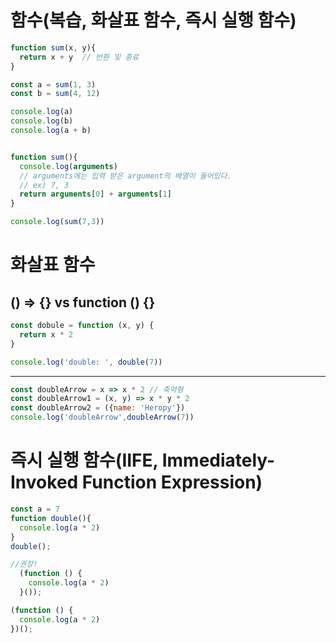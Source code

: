 # 함수(복습, 화살표 함수, 즉시 실행 함수)

```javascript
function sum(x, y){
  return x + y  // 반환 및 종료
}

const a = sum(1, 3)
const b = sum(4, 12)

console.log(a)
console.log(b)
console.log(a + b)


function sum(){
  console.log(arguments)  
  // arguments에는 입력 받은 argument의 배열이 들어있다. 
  // ex) 7, 3
  return arguments[0] + arguments[1]
}

console.log(sum(7,3))

```

# 화살표 함수
## () => {} vs function () {}

```javascript
const dobule = function (x, y) {
  return x * 2
}

console.log('double: ', double(7))
```

---

```javascript
const doubleArrow = x => x * 2 // 축약형
const doubleArrow1 = (x, y) => x * y * 2 
const doubleArrow2 = ({name: 'Heropy'})
console.log('doubleArrow',doubleArrow(7))

```

# 즉시 실행 함수(IIFE, Immediately-Invoked Function Expression)

```javascript
const a = 7
function double(){
  console.log(a * 2)
}
double();

//권장!
  (function () {
    console.log(a * 2)
  }());

(function () {
  console.log(a * 2)
})();


```